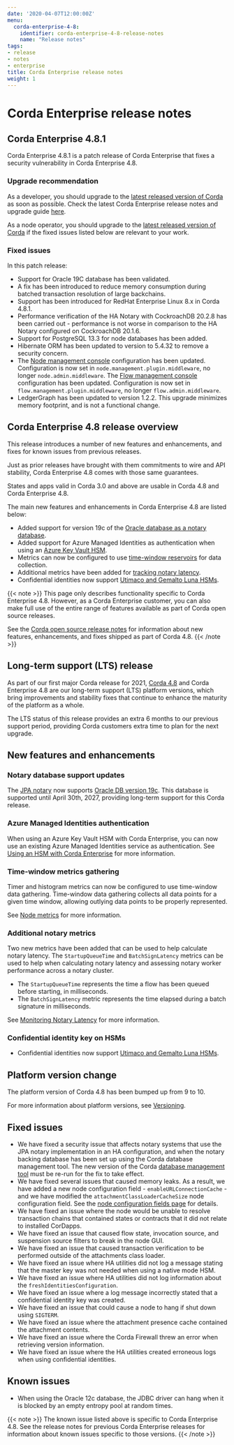 ```yaml
---
date: '2020-04-07T12:00:00Z'
menu:
  corda-enterprise-4-8:
    identifier: corda-enterprise-4-8-release-notes
    name: "Release notes"
tags:
- release
- notes
- enterprise
title: Corda Enterprise release notes
weight: 1
---
```



# Corda Enterprise release notes

## Corda Enterprise 4.8.1

Corda Enterprise 4.8.1 is a patch release of Corda Enterprise that fixes a security vulnerability in Corda Enterprise 4.8.

### Upgrade recommendation

As a developer, you should upgrade to the [latest released version of Corda](https://docs.corda.net/docs/corda-enterprise/index.html) as soon as possible. Check the latest Corda Enterprise release notes and upgrade guide [here](https://docs.corda.net/docs/corda-enterprise/release-notes-enterprise.html).

As a node operator, you should upgrade to the [latest released version of Corda](https://docs.corda.net/docs/corda-enterprise/index.html) if the fixed issues listed below are relevant to your work.

### Fixed issues

In this patch release:

* Support for Oracle 19C database has been validated.
* A fix has been introduced to reduce memory consumption during batched transaction resolution of large backchains.
* Support has been introduced for RedHat Enterprise Linux 8.x in Corda 4.8.1.
* Performance verification of the HA Notary with CockroachDB 20.2.8 has been carried out - performance is not worse in comparison to the HA Notary configured on CockroachDB 20.1.6.
* Support for PostgreSQL 13.3 for node databases has been added.
* Hibernate ORM has been updated to version to 5.4.32 to remove a security concern.
* The [Node management console](https://docs.corda.net/docs/corda-enterprise/4.8/node/management-console.html#node-management-console) configuration has been updated. Configuration is now set in `node.management.plugin.middleware`, no longer `node.admin.middleware`.
The [Flow management console](https://docs.corda.net/docs/corda-enterprise/4.8/node/node-flow-management-console.html#flow-management-console) configuration has been updated. Configuration is now set in `flow.management.plugin.middleware`, no longer `flow.admin.middleware`.
* LedgerGraph has been updated to version 1.2.2. This upgrade minimizes memory footprint, and is not a functional change. 



## Corda Enterprise 4.8 release overview

This release introduces a number of new features and enhancements, and fixes for known issues from previous releases.

Just as prior releases have brought with them commitments to wire and API stability, Corda Enterprise 4.8 comes with those same guarantees.

States and apps valid in Corda 3.0 and above are usable in Corda 4.8 and Corda Enterprise 4.8.

The main new features and enhancements in Corda Enterprise 4.8 are listed below:

* Added support for version 19c of the [Oracle database as a notary database](#notary-database-support-updates).
* Added support for Azure Managed Identities as authentication when using an [Azure Key Vault HSM](#azure-managed-identities-authentication).
* Metrics can now be configured to use [time-window reservoirs](#time-window-metrics-gathering) for data collection.
* Additional metrics have been added for [tracking notary latency](#additional-notary-metrics).
* Confidential identities now support [Utimaco and Gemalto Luna HSMs](#confidential-identity-key-on-hsms).

{{< note >}}
This page only describes functionality specific to Corda Enterprise 4.8. However, as a Corda Enterprise customer, you can also make full use of the entire range of features available as part of Corda open source releases.

See the [Corda open source release notes](../../corda-os/4.8/release-notes.md) for information about new features, enhancements, and fixes shipped as part of Corda 4.8.
{{< /note >}}

## Long-term support (LTS) release

As part of our first major Corda release for 2021, [Corda 4.8](../../corda-os/4.8/release-notes.md) and Corda Enterprise 4.8 are our long-term support (LTS) platform versions, which bring improvements and stability fixes that continue to enhance the maturity of the platform as a whole.

The LTS status of this release provides an extra 6 months to our previous support period, providing Corda customers extra time to plan for the next upgrade.

## New features and enhancements

### Notary database support updates

The [JPA notary](notary/installing-jpa.md) now supports [Oracle DB version 19c](platform-support-matrix.md#jpa-notary-databases). This database is supported until April 30th, 2027, providing long-term support for this Corda release.

### Azure Managed Identities authentication

When using an Azure Key Vault HSM with Corda Enterprise, you can now use an existing Azure Managed Identities service as authentication. See [Using an HSM with Corda Enterprise](node/operating/cryptoservice-configuration.md#azure-keyvault) for more information.

### Time-window metrics gathering

Timer and histogram metrics can now be configured to use time-window data gathering. Time-window data gathering collects all data points for a given time window, allowing outlying data points to be properly represented.

See [Node metrics](node-metrics.md) for more information.

### Additional notary metrics

Two new metrics have been added that can be used to help calculate notary latency. The `StartupQueueTime` and `BatchSignLatency` metrics can be used to help when calculating notary latency and assessing notary worker performance across a notary cluster.

* The `StartupQueueTime` represents the time a flow has been queued before starting, in milliseconds.
* The `BatchSignLatency` metric represents the time elapsed during a batch signature in milliseconds.

See [Monitoring Notary Latency](notary/faq/notary-latency-monitoring.md) for more information.

### Confidential identity key on HSMs

* Confidential identities now support [Utimaco and Gemalto Luna HSMs](platform-support-matrix.md#hardware-security-modules-hsm).

## Platform version change

The platform version of Corda 4.8 has been bumped up from 9 to 10.

For more information about platform versions, see [Versioning](cordapps/versioning.md).

## Fixed issues

* We have fixed a security issue that affects notary systems that use the JPA notary implementation in an HA configuration, and when the notary backing database has been set up using the Corda database management tool. The new version of the Corda [database management tool](database-management-tool.md) must be re-run for the fix to take effect.
* We have fixed several issues that caused memory leaks. As a result, we have added a new node configuration field - `enableURLConnectionCache` - and we have modified the `attachmentClassLoaderCacheSize` node configuration field. See the [node configuration fields page](node/setup/corda-configuration-fields.md#enterpriseconfiguration) for details.
* We have fixed an issue where the node would be unable to resolve transaction chains that contained states or contracts that it did not relate to installed CorDapps.
* We have fixed an issue that caused flow state, invocation source, and suspension source filters to break in the node GUI.
* We have fixed an issue that caused transaction verification to be performed outside of the attachments class loader.
* We have fixed an issue where HA utilities did not log a message stating that the master key was not needed when using a native mode HSM.
* We have fixed an issue where HA utilities did not log information about the `freshIdentitiesConfiguration`.
* We have fixed an issue where a log message incorrectly stated that a confidential identity key was created.
* We have fixed an issue that could cause a node to hang if shut down using `SIGTERM`.
* We have fixed an issue where the attachment presence cache contained the attachment contents.
* We have fixed an issue where the Corda Firewall threw an error when retrieving version information.
* We have fixed an issue where the HA utilities created erroneous logs when using confidential identities.

## Known issues

* When using the Oracle 12c database, the JDBC driver can hang when it is blocked by an empty entropy pool at random times.

{{< note >}}
The known issue listed above is specific to Corda Enterprise 4.8. See the release notes for previous Corda Enterprise releases for information about known issues specific to those versions.
{{< /note >}}
